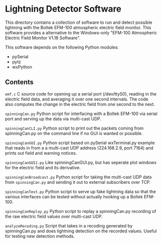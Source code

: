 Lightning Detector Software
===========================

This directory contains a collection of software to run and detect possible 
lightning with the Boltek EFM-100 atmospheric electric field monitor.  This
software provides a alternative to the Windows-only "EFM-100 Atmospheric 
Electric Field Monitor V1.18 Software".

This software depends on the following Python modules:
  * pySerial
  * pytz
  * wxPython

Contents
--------
`emf.c`
  C source code for opening up a serial port (/dev/ttyS0), reading in the 
  electric field data, and averaging it over one second intervals.  The code
  also computes the change in the electric field from one second to the next.

`spinningCan.py`
  Python script for interfacing with a Boltek EFM-100 via serial port and serving
  up the data via multi-cast UDP.

`spinningCanCLI.py`
  Python script to print out the packets coming from spinningCan.py on the command 
  line if no GUI is wanted or possible.

`spinningCanGUI.py`
  Python script based on pySerial wxTerminal.py example that reads in from a 
  a multi-cast UDP address (224.168.2.9, port 7164) and prints out field and 
  warning notices.

`spinningCanGUI2.py`
   Like spinningCanGUI.py, but has seperate plot windows for the electric field and 
   its derivative.

`spinningCanBroadcast.py`
   Python script for taking the multi-cast UDP data from `spinningCan.py` and sending
   it out to external subscribers over TCP.

`spinningCanTest.py`
  Python script to serve up fake lightning data so that the various interfaces can 
  be tested without actually hooking up a Boltek EFM-100.

`spinningCanReplay.py`
  Python script to replay a spinningCan.py recording of the raw electric field values
  over multi-cast UDP.

`analyzeRecoding.py`
   Script that takes in a recoding generated by spinningCan.py and does lightning 
   detection on the recorded values.  Useful for testing new detection methods.
